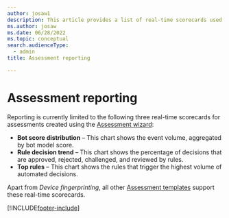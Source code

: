 ```yaml
---
author: josaw1
description: This article provides a list of real-time scorecards used for reporting assessments.
ms.author: josaw
ms.date: 06/28/2022
ms.topic: conceptual
search.audienceType:
  - admin
title: Assessment reporting

---
```

# Assessment reporting

Reporting is currently limited to the following three real-time scorecards for assessments created using the [Assessment wizard](assessment-create-new.md#assessment-wizard-overview):

- **Bot score distribution** – This chart shows the event volume, aggregated by bot model score.
- **Rule decision trend** – This chart shows the percentage of decisions that are approved, rejected, challenged, and reviewed by rules.
- **Top rules** – This chart shows the rules that trigger the highest volume of automated decisions.

Apart from _Device fingerprinting_, all other [Assessment templates](assessment-create-new.md#assessment-wizard-select-template) support these real-time scorecards.


[!INCLUDE[footer-include](includes/footer-banner.md)]
